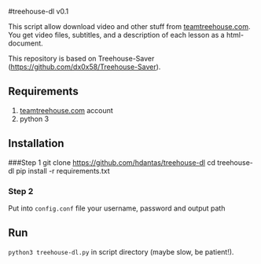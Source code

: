 #treehouse-dl v0.1

This script allow download video and other stuff from [teamtreehouse.com](http://teamtreehouse.com). 
You get video files, subtitles, and a description of each lesson as a html-document.

This repository is based on Treehouse-Saver (https://github.com/dx0x58/Treehouse-Saver).

## Requirements

1. [teamtreehouse.com](http://teamtreehouse.com) account
2. python 3

## Installation
###Step 1
	git clone https://github.com/hdantas/treehouse-dl
	cd treehouse-dl
	pip install -r requirements.txt
### Step 2
Put into `config.conf` file your username, password and output path

## Run
`python3 treehouse-dl.py` in script directory (maybe slow, be patient!).


